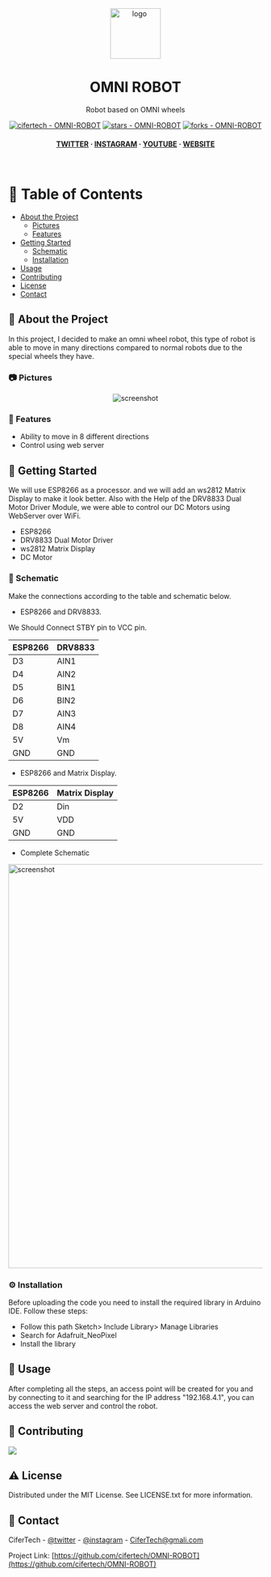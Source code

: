 <div align="center">

  <img src="https://user-images.githubusercontent.com/62047147/195847997-97553030-3b79-4643-9f2c-1f04bba6b989.png" alt="logo" width="100" height="auto" />
  <h1>OMNI ROBOT</h1>
  
  <p>
    Robot based on OMNI wheels
  </p>
  
  
<!-- Badges -->

<a href="https://github.com/cifertech/OMNI-ROBOT" title="Go to GitHub repo"><img src="https://img.shields.io/static/v1?label=cifertech&message=OMNI-ROBOT&color=white&logo=github" alt="cifertech - OMNI-ROBOT"></a>
<a href="https://github.com/cifertech/OMNI-ROBOT"><img src="https://img.shields.io/github/stars/cifertech/OMNI-ROBOT?style=social" alt="stars - OMNI-ROBOT"></a>
<a href="https://github.com/cifertech/OMNI-ROBOT"><img src="https://img.shields.io/github/forks/cifertech/OMNI-ROBOT?style=social" alt="forks - OMNI-ROBOT"></a>
   
<h4>
    <a href="https://twitter.com/cifertech1">TWITTER</a>
  <span> · </span>
    <a href="https://www.instagram.com/cifertech/">INSTAGRAM</a>
  <span> · </span>
    <a href="https://www.youtube.com/c/cifertech">YOUTUBE</a>
  <span> · </span>
    <a href="https://cifertech.net/">WEBSITE</a>
  </h4>
</div>

<br />

<!-- Table of Contents -->
# :notebook_with_decorative_cover: Table of Contents

- [About the Project](#star2-about-the-project)
  * [Pictures](#camera-Pictures)
  * [Features](#dart-features)
- [Getting Started](#toolbox-getting-started)
  * [Schematic](#electric_plug-Schematic)
  * [Installation](#gear-installation)
- [Usage](#eyes-usage)
- [Contributing](#wave-contributing)
- [License](#warning-license)
- [Contact](#handshake-contact)

  

<!-- About the Project -->
## :star2: About the Project
In this project, I decided to make an omni wheel robot, this type of robot is able to move in many directions compared to normal robots due to the special wheels they have.


<!-- Pictures -->
### :camera: Pictures

<div align="center"> 
  <img src="https://github.com/cifertech/OMNI-ROBOT/assets/62047147/40cc8c19-6b7a-424e-a193-0292f9bbcf4c" alt="screenshot" />
</div>


<!-- Features -->
### :dart: Features

- Ability to move in 8 different directions
- Control using web server

<!-- Getting Started -->
## 	:toolbox: Getting Started

We will use ESP8266 as a processor. and we will add an ws2812 Matrix Display to make it look better. Also with the Help of the DRV8833 Dual Motor Driver Module, we were able to control our DC Motors using WebServer over WiFi.

- ESP8266
- DRV8833 Dual Motor Driver
- ws2812 Matrix Display
- DC Motor

<!-- Schematic -->
### :electric_plug: Schematic
Make the connections according to the table and schematic below.

* ESP8266 and DRV8833.

We Should Connect STBY pin to VCC pin.

| ESP8266 | DRV8833 |  
| ----   | -----|
| D3   | AIN1|
| D4   | AIN2|
| D5   | BIN1|
| D6   | BIN2|
| D7   | AIN3|
| D8   | AIN4|
| 5V  | Vm  |
| GND | GND |


* ESP8266 and Matrix Display.

| ESP8266 | Matrix Display|
| ----   | -----|
| D2  | Din |
| 5V | VDD |
| GND | GND |

 
* Complete Schematic

<img src="https://github.com/cifertech/OMNI-ROBOT/assets/62047147/ad5d8f9e-8aa0-4af3-a663-f08a25fc4ce8" alt="screenshot" width="800" height="auto" />


<!-- Installation -->
### :gear: Installation

Before uploading the code you need to install the required library in Arduino IDE. Follow these steps:

- Follow this path Sketch> Include Library> Manage Libraries
- Search for Adafruit_NeoPixel
- Install the library


<!-- Usage -->
## :eyes: Usage

After completing all the steps, an access point will be created for you and by connecting to it and searching for the IP address "192.168.4.1", you can access the web server and control the robot.

<!-- Contributing -->
## :wave: Contributing

<a href="https://github.com/cifertech/OMNI-ROBOT/graphs/contributors">
  <img src="https://contrib.rocks/image?repo=cifertech/OMNI-ROBOT" />
</a>


<!-- License -->
## :warning: License

Distributed under the MIT License. See LICENSE.txt for more information.


<!-- Contact -->
## :handshake: Contact

CiferTech - [@twitter](https://twitter.com/cifertech1) - [@instagram](https://www.instagram.com/cifertech/) - CiferTech@gmali.com

Project Link: [https://github.com/cifertech/OMNI-ROBOT](https://github.com/cifertech/OMNI-ROBOT)

